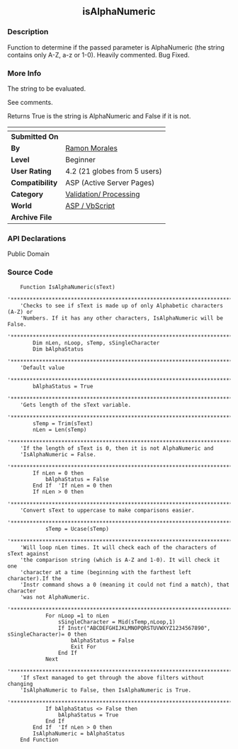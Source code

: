 ﻿<div align="center">

## isAlphaNumeric


</div>

### Description

Function to determine if the passed parameter is AlphaNumeric (the string contains only A-Z, a-z or 1-0). Heavily commented. Bug Fixed.
 
### More Info
 
The string to be evaluated.

See comments.

Returns True is the string is AlphaNumeric and False if it is not.


<span>             |<span>
---                |---
**Submitted On**   |
**By**             |[Ramon Morales](https://github.com/Planet-Source-Code/PSCIndex/blob/master/ByAuthor/ramon-morales.md)
**Level**          |Beginner
**User Rating**    |4.2 (21 globes from 5 users)
**Compatibility**  |ASP \(Active Server Pages\)
**Category**       |[Validation/ Processing](https://github.com/Planet-Source-Code/PSCIndex/blob/master/ByCategory/validation-processing__4-16.md)
**World**          |[ASP / VbScript](https://github.com/Planet-Source-Code/PSCIndex/blob/master/ByWorld/asp-vbscript.md)
**Archive File**   |[](https://github.com/Planet-Source-Code/ramon-morales-isalphanumeric__4-6471/archive/master.zip)

### API Declarations

Public Domain


### Source Code

```
	Function IsAlphaNumeric(sText)
	'***************************************************************************
	'Checks to see if sText is made up of only Alphabetic characters (A-Z) or
	'Numbers. If it has any other characters, IsAlphaNumeric will be False.
	'***************************************************************************
		Dim nLen, nLoop, sTemp,	sSingleCharacter
		Dim bAlphaStatus
	'***************************************************************************
	'Default value
	'***************************************************************************
		bAlphaStatus = True
	'***************************************************************************
	'Gets length of the sText variable.
	'***************************************************************************
		sTemp = Trim(sText)
		nLen = Len(sTemp)
	'***************************************************************************
	'If the length of sText is 0, then it is not AlphaNumeric and
	'IsAlphaNumeric = False.
	'***************************************************************************
		If nLen = 0 then
			bAlphaStatus = False
		End If	'If nLen = 0 then
		If nLen > 0 then
	'***************************************************************************
	'Convert sText to uppercase to make comparisons easier.
	'***************************************************************************
			sTemp = Ucase(sTemp)
	'***************************************************************************
	'Will loop nLen times. It will check each of the characters of sText against
	'the comparison string (which is A-Z and 1-0). It will check it one
	'character at a time (beginning with the farthest left character).If the
	'Instr command shows a 0 (meaning it could not find a match), that character
	'was not AlphaNumeric.
	'***************************************************************************
			For nLoop =1 to nLen
				sSingleCharacter = Mid(sTemp,nLoop,1)
				If Instr("ABCDEFGHIJKLMNOPQRSTUVWXYZ1234567890", sSingleCharacter)= 0 then
					bAlphaStatus = False
					Exit For
				End If
			Next
	'***************************************************************************
	'If sText managed to get through the above filters without changing
	'IsAlphaNumeric to False, then IsAlphaNumeric is True.
	'***************************************************************************
			If bAlphaStatus <> False then
				bAlphaStatus = True
			End If
		End If	'If nLen > 0 then
		IsAlphaNumeric = bAlphaStatus
	End Function
```

